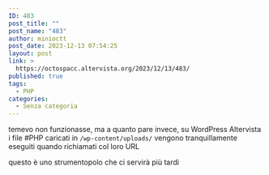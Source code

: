 ```yaml
---
ID: 483
post_title: ""
post_name: "483"
author: minioctt
post_date: 2023-12-13 07:54:25
layout: post
link: >
  https://octospacc.altervista.org/2023/12/13/483/
published: true
tags:
  - PHP
categories:
  - Senza categoria
---
```

<!-- wp:paragraph -->
<p>temevo non funzionasse, ma a quanto pare invece, su WordPress Altervista i file #PHP caricati in <code>/wp-content/uploads/</code> vengono tranquillamente eseguiti quando richiamati col loro URL</p>
<!-- /wp:paragraph -->

<!-- wp:paragraph -->
<p>questo è uno strumentopolo che ci servirà più tardi</p>
<!-- /wp:paragraph -->